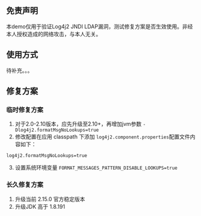 ## 免责声明
本demo仅用于验证Log4j2 JNDI LDAP漏洞，测试修复方案是否生效使用。非经本人授权造成的网络攻击，与本人无关。

## 使用方式
待补充。。。

## 修复方案
### 临时修复方案
1. 对于2.0-2.10版本，应先升级至2.10+，再增加jvm参数 `-Dlog4j2.formatMsgNoLookups=true`
2. 修改配置在应用 classpath 下添加 `log4j2.component.properties`配置文件内容如下：
```properties
log4j2.formatMsgNoLookups=true
```
3. 设置系统环境变量 `FORMAT_MESSAGES_PATTERN_DISABLE_LOOKUPS=true`
### 长久修复方案
1. 升级当前 2.15.0 官方稳定版本
2. 升级JDK 高于 1.8.191